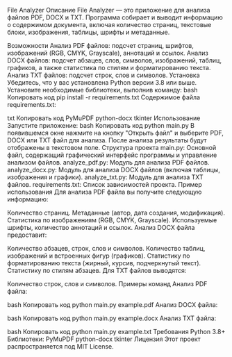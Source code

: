 File Analyzer
Описание
File Analyzer — это приложение для анализа файлов PDF, DOCX и TXT. Программа собирает и выводит информацию о содержимом документа, включая количество страниц, текстовые блоки, изображения, таблицы, шрифты и метаданные.

Возможности
Анализ PDF файлов: подсчет страниц, шрифтов, изображений (RGB, CMYK, Grayscale), аннотаций и ссылок.
Анализ DOCX файлов: подсчет абзацев, слов, символов, изображений, таблиц, графиков, а также статистика по стилям и форматированию текста.
Анализ TXT файлов: подсчет строк, слов и символов.
Установка
Убедитесь, что у вас установлена Python версии 3.8 или выше.
Установите необходимые библиотеки, выполнив команду:
bash
Копировать код
pip install -r requirements.txt
Содержимое файла requirements.txt:

txt
Копировать код
PyMuPDF
python-docx
tkinter
Использование
Запустите приложение:
bash
Копировать код
python main.py
В появившемся окне нажмите на кнопку "Открыть файл" и выберите PDF, DOCX или TXT файл для анализа.
После анализа результаты будут отображены в текстовом поле.
Структура проекта
main.py: Основной файл, содержащий графический интерфейс программы и управление анализом файлов.
analyze_pdf.py: Модуль для анализа PDF файлов.
analyze_docx.py: Модуль для анализа DOCX файлов (включая таблицы, изображения и графики).
analyze_txt.py: Модуль для анализа TXT файлов.
requirements.txt: Список зависимостей проекта.
Пример использования
Для анализа PDF файла вы получите следующую информацию:

Количество страниц.
Метаданные (автор, дата создания, модификация).
Статистика по изображениям (RGB, CMYK, Grayscale).
Используемые шрифты, количество аннотаций и ссылок.
Анализ DOCX файла предоставит:

Количество абзацев, строк, слов и символов.
Количество таблиц, изображений и встроенных фигур (графиков).
Статистику по форматированию текста (жирный, курсив, подчеркнутый текст).
Статистику по стилям абзацев.
Для TXT файлов выводятся:

Количество строк, слов и символов.
Примеры команд
Анализ PDF файла:

bash
Копировать код
python main.py example.pdf
Анализ DOCX файла:

bash
Копировать код
python main.py example.docx
Анализ TXT файла:

bash
Копировать код
python main.py example.txt
Требования
Python 3.8+
Библиотеки:
PyMuPDF
python-docx
tkinter
Лицензия
Этот проект распространяется под MIT License.